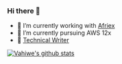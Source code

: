 ### Hi there 👋

<!--
**vahiwe/vahiwe** is a ✨ _special_ ✨ repository because its `README.md` (this file) appears on your GitHub profile.

Here are some ideas to get you started:

- 🔭 I’m currently working on ...
- 🌱 I’m currently learning ...
- 👯 I’m looking to collaborate on ...
- 🤔 I’m looking for help with ...
- 💬 Ask me about ...
- 📫 How to reach me: ...
- 😄 Pronouns: ...
- ⚡ Fun fact: ...
-->

- 🔭 I’m currently working with [Afriex](https://www.afriexapp.com/)
- 🌱 I’m currently pursuing AWS 12x
- 🤔 [Technical Writer](https://medium.com/@vahiwe)

[![Vahiwe's github stats](https://github-readme-stats.vercel.app/api?username=vahiwe&show_icons=true&theme=dracula)](https://github.com/vahiwe/github-readme-stats)
